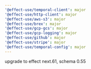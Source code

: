 ```yaml
---
'@effect-use/temporal-client': major
'@effect-use/http-client': major
'@effect-use/aws-s3': major
'@effect-use/brex': major
'@effect-use/gcp-gcs': major
'@effect-use/gcp-logging': major
'@effect-use/github': major
'@effect-use/stripe': major
'@effect-use/temporal-config': major
---
```


upgrade to effect next.61, schema 0.55
